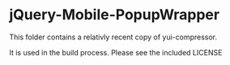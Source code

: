 jQuery-Mobile-PopupWrapper
==========================

This folder contains a relativly recent copy of yui-compressor.

It is used in the build process.  Please see the included LICENSE
